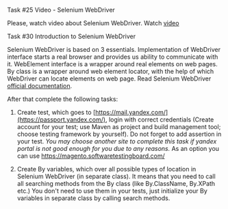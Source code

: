 Task #25 Video - Selenium WebDriver

Please, watch video about Selenium WebDriver. 
Watch [video](https://coherentsolutions.sharepoint.com/:v:/s/training-center/EW8GAJnMUDdPoHDYjzzTv7IB86QUVOBEyF_gpeknwBgrmg?e=eFdbfp)

Task #30 Introduction to Selenium WebDriver

Selenium WebDriver is based on 3 essentials. Implementation of WebDriver interface starts a real browser and provides us ability ​to communicate with it. WebElement interface is a wrapper around real elements on web pages. By class is a wrapper around web element locator, with the help of which WebDriver can locate elements on web page. Read Selenium WebDriver [official documentation](https://selenium.dev/documentation/en/).  

After that complete the following tasks:

1. Create test, which goes to [https://mail.yandex.com/](https://passport.yandex.com/), login with correct credentials (Create account for your test; use Maven as project and build management tool; choose testing framework by yourself). Do not forget to add assertion in your test. _You may choose another site to complete this task if yandex portal is not good enough for you due to any reasons._ As an option you can use [<https://magento.softwaretestingboard.com/>](https://magento.softwaretestingboard.com/)

2. Create By variables, which over all possible types of location in Selenium WebDriver (in separate class). It means that you need to call all searching methods from the By class (like By.ClassName, By.XPath etc.) You don't need to use them in your tests, just initialize your By variables in separate class by calling search methods.
